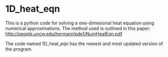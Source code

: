 # 1D_heat_eqn
This is a python code for solving a one-dimesional heat equation using numerical approximations.
The method used is outlined in this paper: http://people.uncw.edu/hermanr/pde1/NumHeatEqn.pdf

The code named 1D_heat_eqn has the newest and most updated version of the program.
